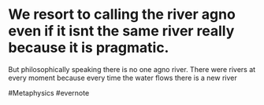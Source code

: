 # We resort to calling the river agno even if it isnt the same river really because it is pragmatic.

But philosophically speaking there is no one agno river. There were rivers at every moment because every time the water flows there is a new river

\#Metaphysics #evernote

